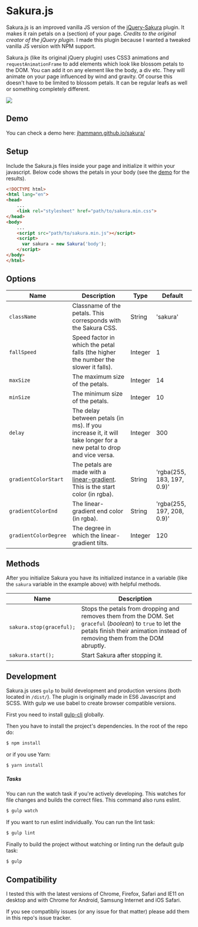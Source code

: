 # Sakura.js
Sakura.js is an improved vanilla JS version of the [jQuery-Sakura](https://github.com/almightynay/jQuery-Sakura) plugin. It makes it rain petals on a (section) of your page. _Credits to the original creator of the jQuery plugin._ I made this plugin because I wanted a tweaked vanilla JS version with NPM support.

Sakura.js (like its original jQuery plugin) uses CSS3 animations and `requestAnimationFrame` to add elements which look like blossom petals to the DOM. You can add it on any element like the body, a div etc. They will animate on your page influenced by wind and gravity. Of course this doesn't have to be limited to blossom petals. It can be regular leafs as well or something completely different.

![](https://i.imgur.com/uybiYfI.gif)

## Demo
You can check a demo here: [jhammann.github.io/sakura/](https://jhammann.github.io/sakura/)

## Setup

Include the Sakura.js files inside your page and initialize it within your javascript.
Below code shows the petals in your body (see the [demo](https://jhammann.github.io/sakura/) for the results).

```html
<!DOCTYPE html>
<html lang="en">
<head>
    ...
    <link rel="stylesheet" href="path/to/sakura.min.css">
</head>
<body>
    ...
    <script src="path/to/sakura.min.js"></script>
    <script>
      var sakura = new Sakura('body');
    </script>
</body>
</html>
```

## Options

| Name | Description | Type | Default |
|------|-------------|------|---------|
| `className` | Classname of the petals. This corresponds with the Sakura CSS. | String | 'sakura' |
| `fallSpeed` | Speed factor in which the petal falls (the higher the number the slower it falls). | Integer | 1 |
| `maxSize` | The maximum size of the petals. | Integer | 14 |
| `minSize` | The minimum size of the petals. | Integer | 10 |
| `delay` | The delay between petals (in ms). If you increase it, it will take longer for a new petal to drop and vice versa. | Integer | 300 |
| `gradientColorStart` | The petals are made with a [linear-gradient](https://developer.mozilla.org/en-US/docs/Web/CSS/linear-gradient). This is the start color (in rgba). | String | 'rgba(255, 183, 197, 0.9)' |
| `gradientColorEnd` | The linear-gradient end color (in rgba). | String | 'rgba(255, 197, 208, 0.9)' |
| `gradientColorDegree` | The degree in which the linear-gradient tilts. | Integer | 120 |

## Methods

After you initialize Sakura you have its initialized instance in a variable (like the `sakura` variable in the example above) with helpful methods.

| Name | Description |
|------|-------------|
| `sakura.stop(graceful);` | Stops the petals from dropping and removes them from the DOM. Set `graceful` (_boolean_) to `true` to let the petals finish their animation instead of removing them from the DOM abruptly. |
| `sakura.start();` | Start Sakura after stopping it. |

## Development

Sakura.js uses `gulp` to build development and production versions (both located in `/dist/`).
The plugin is originally made in ES6 Javascript and SCSS. With gulp we use babel to create browser compatible versions.

First you need to install [gulp-cli](https://gulpjs.com/) globally.

Then you have to install the project's dependencies. In the root of the repo do:

```bash
$ npm install
```

or if you use Yarn:

```bash
$ yarn install
```

##### Tasks

You can run the watch task if you're actively developing. This watches for file changes and builds the correct files. This command also runs eslint.

```bash
$ gulp watch
```
If you want to run eslint individually. You can run the lint task:

```bash
$ gulp lint
```

Finally to build the project without watching or linting run the default gulp task:

```bash
$ gulp
```

## Compatibility

I tested this with the latest versions of Chrome, Firefox, Safari and IE11 on desktop and with Chrome for Android, Samsung Internet and iOS Safari.

If you see compatibliy issues (or any issue for that matter) please add them in this repo's issue tracker.
